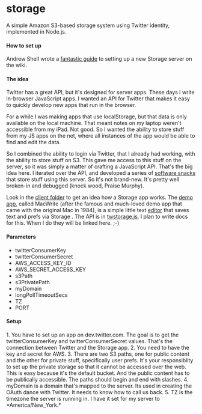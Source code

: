 storage
=======

A simple Amazon S3-based storage system using Twitter identity, implemented in Node.js.

<h4>How to set up</h4>
Andrew Shell wrote a <a href="https://github.com/scripting/storage/wiki/Installing-Storage-on-a-VPS">fantastic guide</a> to setting up a new Storage server on the wiki. 

<h4>The idea</h4>
<p>Twitter has a great API, but it's designed for server apps. These days I write in-browser JavaScript apps. I wanted an API for Twitter that makes it  easy to quickly develop new apps that run in the browser.</p>
<p>For a while I was making apps that use localStorage, but that data is only available on the local machine. That meant notes on my laptop weren't accessible from my iPad. Not good. So I wanted the ability to store stuff from my JS apps on the net, where all instances of the app would be able to find and edit the data.</p>
<p>So I combined the ability to login via Twitter, that I already had working, with the ability to store stuff on S3. This gave me access to this stuff on the server, so it was simply a matter of crafting a JavaScript API. That's the big idea here. I iterated over the API, and developed a series of <a href="http://scripting.com/2014/07/16/myLatestSoftwareSnacks.html">software snacks</a> that store stuff using this server. So it's not brand-new. It's pretty well broken-in and debugged (knock wood, Praise Murphy).</p>
<p>Look in the <a href="https://github.com/scripting/storage/tree/master/client">client folder</a> to get an idea how a Storage app works. The <a href="https://github.com/scripting/storage/blob/master/client/client.html">demo app</a>, called MacWrite (after the famous and much-loved demo app that came with the original Mac in 1984), is a simple little text <a href="http://macwrite.org/client.html">editor</a> that saves text and prefs via Storage . The API is in <a href="https://github.com/scripting/storage/blob/master/client/twstorage.js">twstorage.js</a>. I plan to write docs for this. When I do they will be linked here. ;-)</p>

<h4>Parameters</h4>
<ul>
<li>twitterConsumerKey
<li>twitterConsumerSecret
<li>AWS_ACCESS_KEY_ID
<li>AWS_SECRET_ACCESS_KEY
<li>s3Path
<li>s3PrivatePath
<li>myDomain
<li>longPollTimeoutSecs
<li>TZ
<li>PORT
</ul>

<h4>Setup</h4>
1. You have to set up an app on dev.twitter.com. The goal is to get the twitterConsumerKey and twitterConsumerSecret values. That's the connection between Twitter and the Storage app.
2. You need to have the key and secret for AWS. 
3. There are two S3 paths, one for public content and the other for private stuff, specifically user prefs. It's your responsiblity to set up the private storage so that it cannot be accessed over the web. This is easy because it's the default bucket. And the public content has to be publically accessible. The paths should begin and end with slashes.
4. myDomain is a domain that's mapped to the server. Its used in creating the OAuth dance with Twitter. It needs to know how to call us back. 
5. TZ is the timezone the server is running in. I have it set for my server to *America/New_York.*

